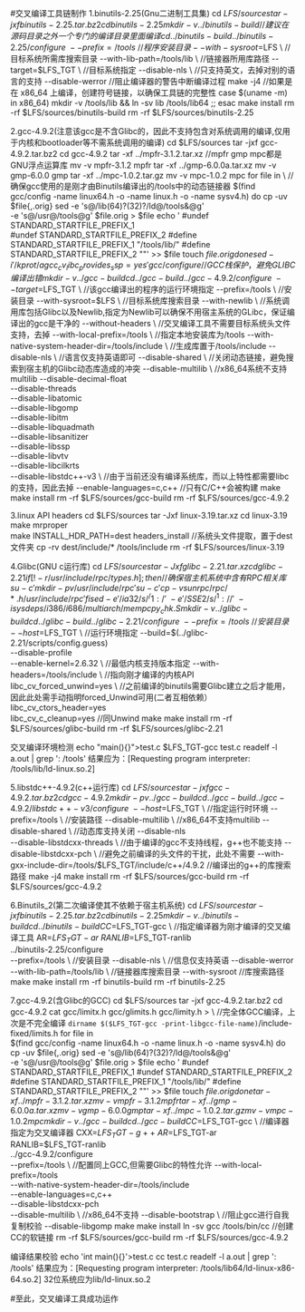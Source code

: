 #交叉编译工具链制作
1.binutils-2.25(Gnu二进制工具集)
cd $LFS/sources
tar -jxf binutils-2.25.tar.bz2
cd binutils-2.25
mkdir -v ../binutils-build 	//建议在源码目录之外一个专门的编译目录里面编译
cd ../binutils-build		
../binutils-2.25/configure \
--prefix=/tools \		//程序安装目录
--with-sysroot=$LFS \		//目标系统所需库搜索目录
--with-lib-path=/tools/lib \	//链接器所用库路径
--target=$LFS_TGT \		//目标系统指定
--disable-nls \			//只支持英文，去掉对别的语言的支持
--disable-werror		//阻止编译器的警告中断编译过程
make -j4
//如果是在 x86_64 上编译，创建符号链接，以确保工具链的完整性
case $(uname -m) in
x86_64) mkdir -v /tools/lib && ln -sv lib /tools/lib64 ;;
esac
make install
rm -rf $LFS/sources/binutils-build
rm -rf $LFS/sources/binutils-2.25

2.gcc-4.9.2(注意该gcc是不含Glibc的，因此不支持包含对系统调用的编译,仅用于内核和bootloader等不需系统调用的编译)
cd $LFS/sources
tar -jxf gcc-4.9.2.tar.bz2
cd gcc-4.9.2
tar -xf ../mpfr-3.1.2.tar.xz	//mpfr gmp mpc都是GNU浮点运算库
mv -v mpfr-3.1.2 mpfr
tar -xf ../gmp-6.0.0a.tar.xz
mv -v gmp-6.0.0 gmp
tar -xf ../mpc-1.0.2.tar.gz
mv -v mpc-1.0.2 mpc
for file in \				//确保gcc使用的是刚才由Binutils编译出的/tools中的动态链接器
	$(find gcc/config -name linux64.h -o -name linux.h -o -name sysv4.h)
	do
	cp -uv $file{,.orig}
	sed -e 's@/lib\(64\)\?\(32\)\?/ld@/tools&@g' \
	    -e 's@/usr@/tools@g' $file.orig > $file
	echo '
	#undef STANDARD_STARTFILE_PREFIX_1			
	#undef STANDARD_STARTFILE_PREFIX_2
	#define STANDARD_STARTFILE_PREFIX_1 "/tools/lib/"
	#define STANDARD_STARTFILE_PREFIX_2 ""' >> $file
	touch $file.orig
	done
sed -i '/k prot/agcc_cv_libc_provides_ssp=yes' gcc/configure	//GCC栈保护，避免GLIBC编译出错
mkdir -v ../gcc-build
cd ../gcc-build
../gcc-4.9.2/configure \
--target=$LFS_TGT \			//该gcc编译出的程序的运行环境指定
--prefix=/tools \			//安装目录
--with-sysroot=$LFS \			//目标系统库搜索目录
--with-newlib \				//系统调用库包括Glibc以及Newlib,指定为Newlib可以确保不用宿主系统的GLibc，保证编译出的gcc是干净的
--without-headers \			//交叉编译工具不需要目标系统头文件支持，去掉
--with-local-prefix=/tools \		//指定本地安装库为/tools
--with-native-system-header-dir=/tools/include \	//生成库置于/tools/include
--disable-nls \				//语言仅支持英语即可
--disable-shared \			//关闭动态链接，避免搜索到宿主机的Glibc动态库造成的冲突
--disable-multilib \			//x86_64系统不支持multilib
--disable-decimal-float \
--disable-threads \
--disable-libatomic \
--disable-libgomp \
--disable-libitm \
--disable-libquadmath \
--disable-libsanitizer \
--disable-libssp \
--disable-libvtv \
--disable-libcilkrts \
--disable-libstdc++-v3 \		//由于当前还没有编译系统库，而以上特性都需要libc的支持，因此去掉
--enable-languages=c,c++		//只有C/C++会被构建
make
make install
rm -rf $LFS/sources/gcc-build
rm -rf $LFS/sources/gcc-4.9.2

3.linux API headers
cd $LFS/sources
tar -Jxf linux-3.19.tar.xz
cd linux-3.19
make mrproper					
make INSTALL_HDR_PATH=dest headers_install	//系统头文件提取，置于dest文件夹
cp -rv dest/include/* /tools/include
rm -rf $LFS/sources/linux-3.19

4.Glibc(GNU c运行库)
cd $LFS/sources
tar -Jxf glibc-2.21.tar.xz
cd glibc-2.21
if [ ! -r /usr/include/rpc/types.h ]; then	//确保宿主机系统中含有RPC相关库
su -c 'mkdir -pv /usr/include/rpc'
su -c 'cp -v sunrpc/rpc/*.h /usr/include/rpc'
fi
sed -e '/ia32/s/^/1:/' \
-e '/SSE2/s/^1://' \
-i sysdeps/i386/i686/multiarch/mempcpy_chk.S
mkdir -v ../glibc-build
cd ../glibc-build
../glibc-2.21/configure \
--prefix=/tools \					//安装目录
--host=$LFS_TGT \					//运行环境指定
--build=$(../glibc-2.21/scripts/config.guess) \
--disable-profile \
--enable-kernel=2.6.32 \				//最低内核支持版本指定
--with-headers=/tools/include \				//指向刚才编译的内核API
libc_cv_forced_unwind=yes \				//之前编译的binutils需要Glibc建立之后才能用，因此此处需手动指明forced_Unwind可用(二者互相依赖）
libc_cv_ctors_header=yes \
libc_cv_c_cleanup=yes					//同Unwind
make
make install
rm -rf $LFS/sources/glibc-build
rm -rf $LFS/sources/glibc-2.21

交叉编译环境检测
	echo "main(){}">test.c
	$LFS_TGT-gcc test.c
	readelf -l a.out | grep ': /tools'
	结果应为：[Requesting program interpreter: /tools/lib/ld-linux.so.2]

5.libstdc++-4.9.2(c++运行库)
cd $LFS/sources
tar -jxf gcc-4.9.2.tar.bz2
cd gcc-4.9.2
mkdir -pv ../gcc-build
cd ../gcc-build
../gcc-4.9.2/libstdc++-v3/configure \
--host=$LFS_TGT \			//指定运行时环境
--prefix=/tools \			//安装路径
--disable-multilib \			//x86_64不支持multilib
--disable-shared \			//动态库支持关闭
--disable-nls \
--disable-libstdcxx-threads \		//由于编译的gcc不支持线程，g++也不能支持
--disable-libstdcxx-pch \		//避免之前编译的头文件的干扰，此处不需要
--with-gxx-include-dir=/tools/$LFS_TGT/include/c++/4.9.2 //编译出的g++的库搜索路径
make	-j4
make install
rm -rf $LFS/sources/gcc-build
rm -rf $LFS/sources/gcc-4.9.2

6.Binutils_2(第二次编译使其不依赖于宿主机系统)
cd $LFS/sources
tar -jxf binutils-2.25.tar.bz2
cd binutils-2.25
mkdir -v ../binutils-build
cd ../binutils-build
CC=$LFS_TGT-gcc \			//指定编译器为刚才编译的交叉编译工具
AR=$LFS_TGT-ar \			
RANLIB=$LFS_TGT-ranlib \
../binutils-2.25/configure \
--prefix=/tools \			//安装目录
--disable-nls \				//信息仅支持英语
--disable-werror \
--with-lib-path=/tools/lib \		//链接器库搜索目录
--with-sysroot				//库搜索路径
make
make install
rm -rf binutils-build
rm -rf binutils-2.25

7.gcc-4.9.2(含Glibc的GCC)
cd $LFS/sources
tar -jxf gcc-4.9.2.tar.bz2
cd gcc-4.9.2
cat gcc/limitx.h gcc/glimits.h gcc/limity.h > \		//完全体GCC编译，上次是不完全编译
`dirname $($LFS_TGT-gcc -print-libgcc-file-name)`/include-fixed/limits.h
for file in \
$(find gcc/config -name linux64.h -o -name linux.h -o -name sysv4.h)
do
	cp -uv $file{,.orig}
	sed -e 's@/lib\(64\)\?\(32\)\?/ld@/tools&@g' \
 	   -e 's@/usr@/tools@g' $file.orig > $file
	echo '
	#undef STANDARD_STARTFILE_PREFIX_1
	#undef STANDARD_STARTFILE_PREFIX_2
	#define STANDARD_STARTFILE_PREFIX_1 "/tools/lib/"
	#define STANDARD_STARTFILE_PREFIX_2 ""' >> $file
	touch $file.orig
done
tar -xf ../mpfr-3.1.2.tar.xz
mv -v mpfr-3.1.2 mpfr
tar -xf ../gmp-6.0.0a.tar.xz
mv -v gmp-6.0.0 gmp
tar -xf ../mpc-1.0.2.tar.gz
mv -v mpc-1.0.2 mpc
mkdir -v ../gcc-build
cd ../gcc-build
CC=$LFS_TGT-gcc \				//编译器指定为交叉编译器
CXX=$LFS_TGT-g++ \
AR=$LFS_TGT-ar \
RANLIB=$LFS_TGT-ranlib \
../gcc-4.9.2/configure \
--prefix=/tools \				//配置同上GCC,但需要Glibc的特性允许
--with-local-prefix=/tools \
--with-native-system-header-dir=/tools/include \
--enable-languages=c,c++ \
--disable-libstdcxx-pch \
--disable-multilib \				//x86_64不支持
--disable-bootstrap \				//阻止gcc进行自我复制校验
--disable-libgomp
make
make install
ln -sv gcc /tools/bin/cc			//创建CC的软链接
rm -rf $LFS/sources/gcc-build
rm -rf $LFS/sources/gcc-4.9.2

编译结果校验
echo 'int main(){}'>test.c
cc test.c
readelf -l a.out | grep ': /tools'
	结果应为：[Requesting program interpreter: /tools/lib64/ld-linux-x86-64.so.2]
	32位系统应为lib/ld-linux.so.2

#至此，交叉编译工具成功运作
